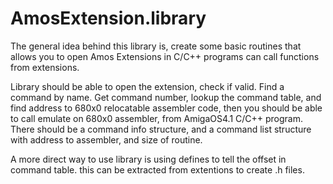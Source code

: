 # AmosExtension.library

The general idea behind this library is, create some basic routines that allows you to open Amos Extensions in C/C++ programs can call functions from extensions.

Library should be able to open the extension, check if valid.
Find a command by name. Get command number, lookup the command table, and find address to 680x0 relocatable assembler code, then you should be able to call emulate on 680x0 assembler, from AmigaOS4.1 C/C++ program.
There should be a command info structure, and a command list structure with address to assembler, and size of routine.

A more direct way to use library is using defines to tell the offset in command table.
this can be extracted from extentions to create .h files.

